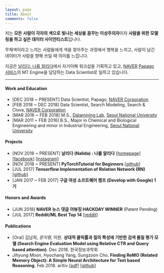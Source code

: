 ```yaml
---
layout: page
title: About
comments: false
---
```


저는 **모든 사람이 각자의 색으로 빛나는 세상을 꿈꾸는 이상주의자**이자 **사람을 위한 모델링을 하고 싶은 데이터 사이언티스트**입니다.

무채색이라고 느끼는 사람들에게 색을 찾아주는 과정에서 행복을 느끼고, 사람이 남긴 데이터가 사람을 향해 쓰일 때 의미를 느낍니다.

지금은 [날리다: 나를 알리다](http://www.nalida.info/)에서 자기이해 워크샵을 기획하고 있고, [NAVER](https://www.navercorp.com/ko/index.nhn) [Papago 서비스](https://papago.naver.com/)의 MT Engine을 담당하는 Data Scientist로 일하고 있습니다.

<hr>

#### Work and Education

- [DEC 2018 ~ PRESENT] Data Scientist, Papago, [NAVER Corporation](https://www.navercorp.com/en/index.nhn)
- [FEB 2018 ~ DEC 2018] Data Scientist, Search Modeling, Search & Clova, [NAVER Corporation](https://www.navercorp.com/en/index.nhn)
- [MAR 2016 ~ FEB 2018] M.S., [Datamining Lab](http://dm.snu.ac.kr/ko/), [Seoul National University](http://www.snu.ac.kr/index.html)
- [MAR 2011 ~ FEB 2016] B.S., Major in Chemical and Biological Engineering and minor in Industrial Engineering, [Seoul National University](http://www.snu.ac.kr/index.html)

<div class="breaker"></div>

#### Projects

- [NOV 2018 ~ PRESENT] **날리다 (Nalida) : 나를 알리다** [[homepage]](http://www.nalida.info/) [[facebook]](https://www.facebook.com/nalida2/) [[instagram]](https://www.instagram.com/nalida_official/) 
- [NOV 2018 ~ PRESENT] **PyTorchTutorial for Beginners** [[github]](https://github.com/inmoonlight/PyTorchTutorial)
- [JUL 2017] **Tensorflow Implementation of Relation Network (RN)** [[github]](https://github.com/inmoonlight/Relation-Network)
- [JAN 2017 ~ FEB 2017] **구글 여성 소프트웨어 캠프 (Develop with Google) 1기** 

<div class="breaker"></div>

#### Honors and Awards

- [JUN 2018] **NAVER 뉴스 댓글 어뷰징 HACKDAY WINNER** (Patent Pending)
- [JUL 2017] **Reddit/ML Best Top 14** [[reddit]](https://www.reddit.com/r/MachineLearning/comments/6nskph/d_tensorflow_implementation_of_relation_network/)

<div class="breaker"></div>

#### Publications

- [Oral] 김남희, *문지형*, 이완. **상대적 클릭률과 질의 특성에 기반한 검색 품질 평가 모델 (Search Engine Evaluation Model using Relative CTR and Query based attention)**. Dec 2018. 한국정보과학회
- *Jihyung Moon*, Hyochang Yang, Sungzoon Cho. **Finding ReMO (Related Memory Object): A Simple Neural Architecture for Text based Reasoning**. Feb 2018. arXiv [[pdf]](https://arxiv.org/pdf/1801.08459.pdf) [[github]](https://github.com/inmoonlight/RMN)